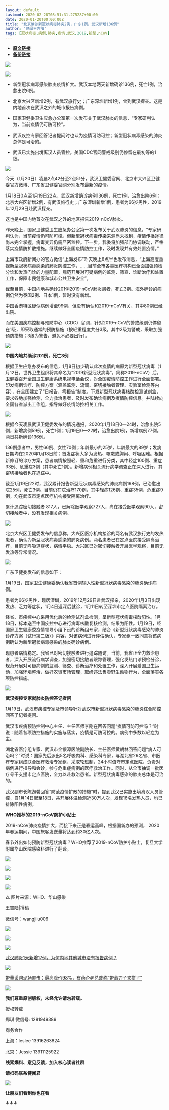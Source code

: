 ```yaml
---
layout: default
Lastmod: 2020-02-28T08:51:31.275287+00:00
date: 2020-01-20T00:00:00Z
title: "北京确诊新冠状病毒肺炎2例，广东1例，武汉新增136例"
author: "健闻王吉陆"
tags: [冠状病毒,病例,肺炎,疫情,武汉,2019,新型,nCoV]
---
```


* [**原文链接**](http://mp.weixin.qq.com/s?__biz=MzUzNjk4NTcyOA==&mid=2247488041&idx=1&sn=208ed109bf0b7ef44aebdea6a5492afa&chksm=faecbbc6cd9b32d0c6db0e4262ccd91417ec64ffd415b364728ec90f924b134953921bbf26d6#rd)
* [**备份链接**](http://archive.is/iPDAB)


![](/images/post/edd6d39c883ec63ed23dc380b89fc443.jpg)  

  

![](/images/post/8f2b80c6465f53580a9fb0a08a00f5fa.jpg)

*   新型冠状病毒感染肺炎疫情扩大。武汉本地两天新增确诊136例，死亡1例，治愈出院6例。
    
*   北京大兴区新增2例，有武汉旅行史；广东深圳新增1例，曾到武汉探亲。这是内地首次在武汉之外的城市报告病例。
    
*   国家卫健委卫生应急办公室第一次发布关于武汉肺炎的信息，“专家研判认为，当前疫情仍可防可控”。
    
*   武汉疾控专家回答记者提问时也认为疫情可防可控；新型冠状病毒感染的肺炎总体是可治的。
    
*   武汉已实施出境离汉人员管控。美国CDC官网警戒级别仍停留在最初等的1级。
    

![](/images/post/7825fecbb4af52333f1986d48b2b925c.jpg)  

  

今天（1月20日）凌晨2点42分至2点51分，武汉卫健委官网、北京市大兴区卫健委官方微博、广东省卫健委官网分别发布最新的疫情。

1月18日0点至1月19日22点，武汉新增确诊病例136例，死亡1例，治愈出院6例；北京大兴区新增2例，有武汉旅行史；广东深圳新增1例，患者为66岁男性，2019年12月29日赴武汉探亲。  

这也是中国内地首次在武汉之外的地区报告2019-nCoV肺炎。

昨天晚上，国家卫健委卫生应急办公室第一次发布关于武汉肺炎的信息，“专家研判认为，当前疫情仍可防可控。但新型冠状病毒传染来源尚未找到，疫情传播途径尚未完全掌握，病毒变异仍需严密监控。下一步，我委将加强部门协调联动，严格落实疫情防扩散措施。继续做好全国疫情防控工作，及时发现并有效处置疫情。”

上海市政府新闻办的官方微信“上海发布”昨天晚上8点半也发布消息，“上海高度重视新型冠状病毒感染的肺炎防控工作，……目前全市各类医疗机构已全面加强预检分诊和发热门诊的力量配置，规范开展对可疑病例的监测、筛查、诊断治疗和处置工作，保障市民健康和城市公共卫生安全”。

截至目前，中国内地共确诊201例2019-nCoV肺炎患者，死亡3例。海外确诊的病例仍然为泰国2例、日本1例，暂时没有新增。

中国香港特区疑似病例增至99例，但没有确认和2019-nCoV有关，其中80例已经出院。

而在美国疾病控制与预防中心（CDC）官网，针对2019-nCoV的警戒级别仍停留在1级，即采取通常的预防措施（按轻重程度共分3级，其中2级为警戒，采取加强预防措施；3级为警告，避免不必要出行）。

![](/images/post/b3d5b8c1c30506e7f2330b8a5bdb4d86.jpg)

**中国内地共确诊201例，死亡3例**

根据卫生应急办发布的信息，1月8日初步确认此次疫情的病原为新型冠状病毒（1月12日，世界卫生组织将其命名为“2019新型冠状病毒”，简称2019-nCoV）后，卫健委召开全国卫生健康系统电视电话会议，对全国疫情防控工作进行全面部署。印发病例诊疗、防控方案（涵盖监测、流调、密切接触者管理、实验室检测等内容），在全国建立了“日报告、零报告”制度。下发新型冠状病毒核酸检测试剂盒，要求各地加强检测，全力救治患者，及时发布确诊病例及疫情防控信息。并陆续向全国各省派出工作组，指导做好疫情防控相关工作。

![](/images/post/e4b4972607baec9b2bf7cdd5bd0bdfd9.jpg)

  

  

根据今天凌晨武汉卫健委发布的情况通报，2020年1月18日0—24时，治愈出院5例，新增病例59例，死亡1例；1月19日0—22时，治愈出院1例，新增病例77例。两日共新确诊136例。

  

136例患者中，男性66例、女性70例；年龄最小的25岁，年龄最大的89岁；发病日期均在2020年1月18日前；首发症状大多为发热、咳嗽或胸闷、呼吸困难。根据新修订的诊疗方案，患者病情按照轻、重和危重进行分类，其中轻症100例、重症33例、危重症3例（其中死亡1例）。新增病例相关流行病学调查正在深入进行，其密切接触者也在追踪中。

  

截至1月19日22时，武汉累计报告新型冠状病毒感染的肺炎病例198例，已治愈出院25例，死亡3例。目前仍在院治疗170例，其中轻症126例、重症35例、危重症9例，均在武汉市定点医疗机构接受隔离治疗。

  

累计追踪密切接触者 817人，已解除医学观察727人，尚在接受医学观察90人，密切接触者中，没有发现相关病例。

  

![](/images/post/b94cd56afcc754b872fd5cb6c55d4241.jpg)

  

北京大兴区卫健委发布的信息称，大兴区医疗机构接诊的两名有武汉旅行史的发热患者，确认为新型冠状病毒感染的肺炎病例。两名患者已在定点医院接受隔离治疗，目前无呼吸道症状，病情平稳。大兴区已对密切接触者开展医学观察，目前无发热等异常情况。

  

![](/images/post/9658bb02eced87c2b55dbeaf760ab0c5.jpg)

  

广东卫健委发布的信息如下：  

  

1月19日，国家卫生健康委确认我省首例输入性新型冠状病毒感染的肺炎确诊病例。

  

患者为66岁男性，现居深圳，2019年12月29日赴武汉探亲，2020年1月3日出现发热、乏力等症状，1月4日返深后就诊，1月11日转至深圳市定点医院隔离治疗。

  

经省、市疾控中心采用优化后的检测试剂盒检测，呈新型冠状病毒核酸阳性。1月18日，标本送至中国疾控中心进行病毒核酸复核检测，结果为阳性。1月19日，经国家卫生健康委疫情领导小组下设的诊断组专家，结合《新型冠状病毒感染的肺炎诊疗方案（试行第二版）》内容，对该病例进行评估确认，专家组一致同意将该病例确认为新型冠状病毒感染的肺炎确诊病例。

  

现患者病情稳定。我省已对密切接触者进行追踪随访。当前，我省正全力救治患者，深入开展流行病学调查，加强密切接触者跟踪管理，强化发热门诊预检分诊，规范开展对可疑病例的监测、筛查、诊断治疗和处置工作，深入开展爱国卫生运动，加强环境整治，做好农贸市场管理，取缔违法售卖野生动物行为，全面落实各项防控措施。

  

![](/images/post/2fa28e65e64fb24f87436cb954631b1c.jpg)

  

**武汉疾控专家就肺炎防控答记者问**  

1月19日，武汉市疾控专家及市领导针对武汉市新型冠状病毒感染的肺炎综合防控回答了记者提问。

  

武汉市疾病预防控制中心主任、主任医师李刚在回答问题“疫情可防可控吗？”时说：随着各项防控措施的实施与落实，疫情是可防可控的。病例中多数以轻症为主。

  

湖北省医疗组专家、武汉市金银潭医院副院长、主任医师黄朝林回答问题“病人可治吗？”时说：国家先后派出5名呼吸内科、感染科专家，与湖北省26名省、市医疗专家组成联合医疗救治专家组，采取轮班制，24小时值守市定点医院，负责对病例进行指导和会诊，参与危重症病例的医疗救治工作。同时，从全市抽调一批医疗骨干支援市定点医院，全力以赴救治患者。新型冠状病毒感染的肺炎总体是可治的。

  

武汉副市长陈邂馨回答“防范疫情扩散的措施”时，提到武汉已实施出境离汉人员管控，自1月14日起至18日，共开展体温检测近30万人次，发现16名发热人员，均已排除阳性病例。

  

**WHO推荐的2019-nCoV防护小贴士**

  

2019-nCoV肺炎疫情扩大，而接下来正是春运高峰，根据国新办的预测， 2020年春运期间，中国旅客发送量将达到约30亿人次。

  

春节外出如何预防新型冠状病毒？WHO推荐了2019-nCoV防护小贴士，复旦大学附属华山医院感染科进行了翻译。

![](/images/post/c39143f634c7d336e32ab7d09817e7fd.jpg)

![](/images/post/bdfd5387ae6cb69e80f7f7ec55b7cb9a.jpg)

![](/images/post/aff05b91f8dd562a98befe53f997af5f.jpg)

![](/images/post/977e713e87e4159ae5dedef35070c7f2.jpg)

△ 图片来源：WHO、华山感染

  

王吉陆|撰稿

微信号：wangjilu006

![](/images/post/7825fecbb4af52333f1986d48b2b925c.jpg)

  

![](/images/post/974fc5e0f6ba2af827550ca72a0336bf.jpg)

[![](/images/post/6500dafdb9c895abea1ccb60a3046e29.jpg)](http://mp.weixin.qq.com/s?__biz=MzUzNjk4NTcyOA==&mid=2247488019&idx=1&sn=af2bcb89527648b13eb8e67e69b36b97&chksm=faecbbfccd9b32ead1f2fe753084656f3928597b2f563e85fd35fba9a0adc0ff87a83ffbac7d&scene=21#wechat_redirect)  

[](http://mp.weixin.qq.com/s?__biz=MzUzNjk4NTcyOA==&mid=2247487998&idx=1&sn=c5b7aaef51055cd9da48ece9072243b1&chksm=faecb811cd9b310754da8e4db6b509c94776adcc8dac0ad773df45ea05bb12df0970178a71f9&scene=21#wechat_redirect)[武汉肺炎1天新增17例，为何内地其他城市没有报告病例？](http://mp.weixin.qq.com/s?__biz=MzUzNjk4NTcyOA==&mid=2247488019&idx=1&sn=af2bcb89527648b13eb8e67e69b36b97&chksm=faecbbfccd9b32ead1f2fe753084656f3928597b2f563e85fd35fba9a0adc0ff87a83ffbac7d&scene=21#wechat_redirect)

[![](/images/post/8241aa76d501bfd074fb81c7602fcdef.jpg)](http://mp.weixin.qq.com/s?__biz=MzUzNjk4NTcyOA==&mid=2247487998&idx=1&sn=c5b7aaef51055cd9da48ece9072243b1&chksm=faecb811cd9b310754da8e4db6b509c94776adcc8dac0ad773df45ea05bb12df0970178a71f9&scene=21#wechat_redirect)  

[带量采购现场直击：](http://mp.weixin.qq.com/s?__biz=MzUzNjk4NTcyOA==&mid=2247487998&idx=1&sn=c5b7aaef51055cd9da48ece9072243b1&chksm=faecb811cd9b310754da8e4db6b509c94776adcc8dac0ad773df45ea05bb12df0970178a71f9&scene=21#wechat_redirect)[最高降价98%，有药企老总戏称“带着刀子来拼了”](http://mp.weixin.qq.com/s?__biz=MzUzNjk4NTcyOA==&mid=2247487998&idx=1&sn=c5b7aaef51055cd9da48ece9072243b1&chksm=faecb811cd9b310754da8e4db6b509c94776adcc8dac0ad773df45ea05bb12df0970178a71f9&scene=21#wechat_redirect)

  

![](/images/post/26ccf7442e906f432e1fa1146f3400d0.jpg)

**我们尊重原创版权，未经允许请勿转载。**  

  

授权转载

郑琪 微信号: 1281949389

商务合作  

上海：leslee 13916263824

北京：Jessie 13911125922

  

**线索爆料、意见反馈，加入核心读者社群**

**请扫码联系健闻君**

![](/images/post/cc08d415a40f3a6df2fc66b0dfd36be1.jpg)

  

**让朋友们看到你也在看**

**↓↓↓**

